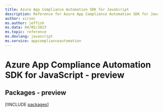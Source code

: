 ```yaml
---
title: Azure App Compliance Automation SDK for JavaScript
description: Reference for Azure App Compliance Automation SDK for JavaScript
author: xirzec
ms.author: jeffish
ms.data: 04/05/2023
ms.topic: reference
ms.devlang: javascript
ms.service: appcomplianceautomation
---
```

# Azure App Compliance Automation SDK for JavaScript - preview
## Packages - preview
[!INCLUDE [packages](app-compliance-automation-index.md)]